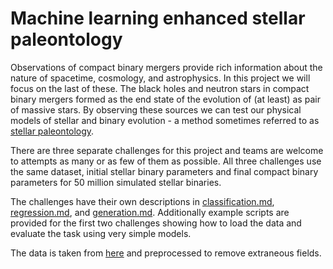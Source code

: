 # Machine learning enhanced stellar paleontology

Observations of compact binary mergers provide rich information about the nature of spacetime, cosmology, and astrophysics.
In this project we will focus on the last of these.
The black holes and neutron stars in compact binary mergers formed as the end state of the evolution of (at least) as pair of massive stars.
By observing these sources we can test our physical models of stellar and binary evolution - a method sometimes referred to as [stellar paleontology](https://www.nature.com/articles/547284a).

There are three separate challenges for this project and teams are welcome to attempts as many or as few of them as possible.
All three challenges use the same dataset, initial stellar binary parameters and final compact binary parameters for 50 million
simulated stellar binaries.

The challenges have their own descriptions in [classification.md](classification.md), [regression.md](regression.md), and [generation.md](generation.md).
Additionally example scripts are provided for the first two challenges showing how to load the data and evaluate the task using very simple models.

The data is taken from [here](https://zenodo.org/records/6346444) and preprocessed to remove extraneous fields.
